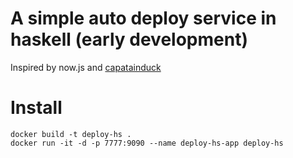 # A simple auto deploy service in haskell (early development)

Inspired by now.js and [capatainduck](https://github.com/githubsaturn/captainduckduck/issues)

# Install

```
docker build -t deploy-hs .
docker run -it -d -p 7777:9090 --name deploy-hs-app deploy-hs
```
